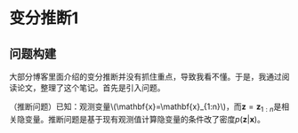 # 变分推断1
## 问题构建
大部分博客里面介绍的变分推断并没有抓住重点，导致我看不懂。于是，我通过阅读论文，整理了这个笔记。首先是引入问题。


（推断问题）已知：观测变量\\(\mathbf{x}=\mathbf{x}_{1:n}\\)，而$\mathbf{z}=\mathbf{z}_{1:n}$是相关隐变量。推断问题是基于现有观测值计算隐变量的条件改了密度$p(\mathbf{z}|\mathbf{x})$。
